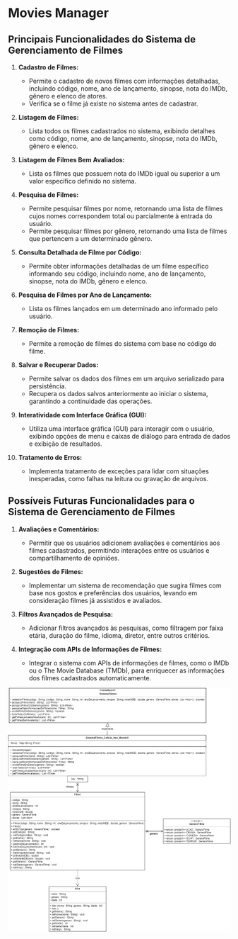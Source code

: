 # Movies Manager


## Principais Funcionalidades do Sistema de Gerenciamento de Filmes

1. **Cadastro de Filmes:**
   - Permite o cadastro de novos filmes com informações detalhadas, incluindo código, nome, ano de lançamento, sinopse, nota do IMDb, gênero e elenco de atores.
   - Verifica se o filme já existe no sistema antes de cadastrar.

2. **Listagem de Filmes:**
   - Lista todos os filmes cadastrados no sistema, exibindo detalhes como código, nome, ano de lançamento, sinopse, nota do IMDb, gênero e elenco.

3. **Listagem de Filmes Bem Avaliados:**
   - Lista os filmes que possuem nota do IMDb igual ou superior a um valor específico definido no sistema.

4. **Pesquisa de Filmes:**
   - Permite pesquisar filmes por nome, retornando uma lista de filmes cujos nomes correspondem total ou parcialmente à entrada do usuário.
   - Permite pesquisar filmes por gênero, retornando uma lista de filmes que pertencem a um determinado gênero.

5. **Consulta Detalhada de Filme por Código:**
   - Permite obter informações detalhadas de um filme específico informando seu código, incluindo nome, ano de lançamento, sinopse, nota do IMDb, gênero e elenco.

6. **Pesquisa de Filmes por Ano de Lançamento:**
   - Lista os filmes lançados em um determinado ano informado pelo usuário.

7. **Remoção de Filmes:**
   - Permite a remoção de filmes do sistema com base no código do filme.

8. **Salvar e Recuperar Dados:**
   - Permite salvar os dados dos filmes em um arquivo serializado para persistência.
   - Recupera os dados salvos anteriormente ao iniciar o sistema, garantindo a continuidade das operações.

9. **Interatividade com Interface Gráfica (GUI):**
   - Utiliza uma interface gráfica (GUI) para interagir com o usuário, exibindo opções de menu e caixas de diálogo para entrada de dados e exibição de resultados.

10. **Tratamento de Erros:**
    - Implementa tratamento de exceções para lidar com situações inesperadas, como falhas na leitura ou gravação de arquivos.

## Possíveis Futuras Funcionalidades para o Sistema de Gerenciamento de Filmes

1. **Avaliações e Comentários:**
   - Permitir que os usuários adicionem avaliações e comentários aos filmes cadastrados, permitindo interações entre os usuários e compartilhamento de opiniões.

2. **Sugestões de Filmes:**
   - Implementar um sistema de recomendação que sugira filmes com base nos gostos e preferências dos usuários, levando em consideração filmes já assistidos e avaliados.

3. **Filtros Avançados de Pesquisa:**
   - Adicionar filtros avançados às pesquisas, como filtragem por faixa etária, duração do filme, idioma, diretor, entre outros critérios.

4. **Integração com APIs de Informações de Filmes:**
   - Integrar o sistema com APIs de informações de filmes, como o IMDb ou o The Movie Database (TMDb), para enriquecer as informações dos filmes cadastrados automaticamente.



![UML Movies Manager](https://github.com/WendellMat/MoviesManager-POO20232/blob/main/SistemaGerenciadorDeFilmes(UML).png?raw=true)
